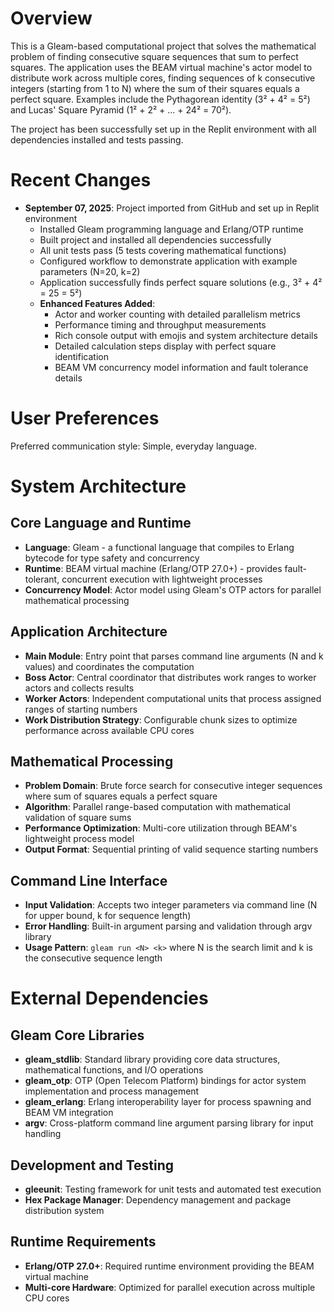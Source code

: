 # Overview

This is a Gleam-based computational project that solves the mathematical problem of finding consecutive square sequences that sum to perfect squares. The application uses the BEAM virtual machine's actor model to distribute work across multiple cores, finding sequences of k consecutive integers (starting from 1 to N) where the sum of their squares equals a perfect square. Examples include the Pythagorean identity (3² + 4² = 5²) and Lucas' Square Pyramid (1² + 2² + ... + 24² = 70²).

The project has been successfully set up in the Replit environment with all dependencies installed and tests passing.

# Recent Changes

- **September 07, 2025**: Project imported from GitHub and set up in Replit environment
  - Installed Gleam programming language and Erlang/OTP runtime 
  - Built project and installed all dependencies successfully
  - All unit tests pass (5 tests covering mathematical functions)
  - Configured workflow to demonstrate application with example parameters (N=20, k=2)
  - Application successfully finds perfect square solutions (e.g., 3² + 4² = 25 = 5²)
  - **Enhanced Features Added**: 
    - Actor and worker counting with detailed parallelism metrics
    - Performance timing and throughput measurements
    - Rich console output with emojis and system architecture details
    - Detailed calculation steps display with perfect square identification
    - BEAM VM concurrency model information and fault tolerance details

# User Preferences

Preferred communication style: Simple, everyday language.

# System Architecture

## Core Language and Runtime
- **Language**: Gleam - a functional language that compiles to Erlang bytecode for type safety and concurrency
- **Runtime**: BEAM virtual machine (Erlang/OTP 27.0+) - provides fault-tolerant, concurrent execution with lightweight processes
- **Concurrency Model**: Actor model using Gleam's OTP actors for parallel mathematical processing

## Application Architecture
- **Main Module**: Entry point that parses command line arguments (N and k values) and coordinates the computation
- **Boss Actor**: Central coordinator that distributes work ranges to worker actors and collects results
- **Worker Actors**: Independent computational units that process assigned ranges of starting numbers
- **Work Distribution Strategy**: Configurable chunk sizes to optimize performance across available CPU cores

## Mathematical Processing
- **Problem Domain**: Brute force search for consecutive integer sequences where sum of squares equals a perfect square
- **Algorithm**: Parallel range-based computation with mathematical validation of square sums
- **Performance Optimization**: Multi-core utilization through BEAM's lightweight process model
- **Output Format**: Sequential printing of valid sequence starting numbers

## Command Line Interface
- **Input Validation**: Accepts two integer parameters via command line (N for upper bound, k for sequence length)
- **Error Handling**: Built-in argument parsing and validation through argv library
- **Usage Pattern**: `gleam run <N> <k>` where N is the search limit and k is the consecutive sequence length

# External Dependencies

## Gleam Core Libraries
- **gleam_stdlib**: Standard library providing core data structures, mathematical functions, and I/O operations
- **gleam_otp**: OTP (Open Telecom Platform) bindings for actor system implementation and process management
- **gleam_erlang**: Erlang interoperability layer for process spawning and BEAM VM integration
- **argv**: Cross-platform command line argument parsing library for input handling

## Development and Testing
- **gleeunit**: Testing framework for unit tests and automated test execution
- **Hex Package Manager**: Dependency management and package distribution system

## Runtime Requirements
- **Erlang/OTP 27.0+**: Required runtime environment providing the BEAM virtual machine
- **Multi-core Hardware**: Optimized for parallel execution across multiple CPU cores